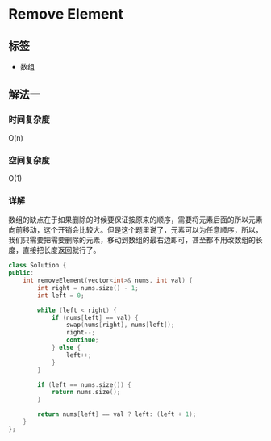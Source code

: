 # Remove Element

## 标签
* 数组

## 解法一

### 时间复杂度
O(n)

### 空间复杂度
O(1)

### 详解
数组的缺点在于如果删除的时候要保证按原来的顺序，需要将元素后面的所以元素向前移动，这个开销会比较大。但是这个题里说了，元素可以为任意顺序，所以，我们只需要把需要删除的元素，移动到数组的最右边即可，甚至都不用改数组的长度，直接把长度返回就行了。

```c++
class Solution {
public:
    int removeElement(vector<int>& nums, int val) {
        int right = nums.size() - 1;
        int left = 0;

        while (left < right) {
            if (nums[left] == val) {
                swap(nums[right], nums[left]);
                right--;
                continue;
            } else {
                left++;
            }
        }

        if (left == nums.size()) {
            return nums.size();
        }

        return nums[left] == val ? left: (left + 1);
    }
};
```

